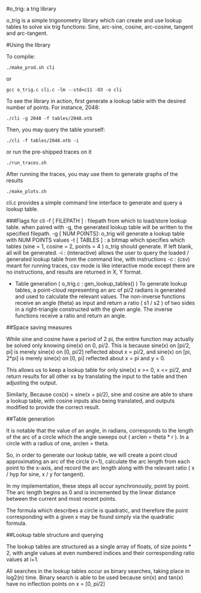 #o_trig: a trig library 

o_trig is a simple trigonometry library which can create and use lookup tables to 
solve six trig functions: Sine, arc-sine, cosine, arc-cosine, tangent and arc-tangent. 

#Using the library 

To compile: 

``` 
./make_prod.sh cli 
```
or 
```
gcc o_trig.c cli.c -lm --std=c11 -O3 -o cli 
```

To see the library in action, first generate a lookup table with the desired number
of points. For instance, 2048: 
```
./cli -g 2048 -f tables/2048.otb 
```
Then, you may query the table yourself:
``` 
./cli -f tables/2048.otb -i 
```
or run the pre-shipped traces on it 
```
./run_traces.sh 
``` 
After running the traces, you may use them to generate graphs of the results 
```
./make_plots.sh
``` 

cli.c provides a simple command line interface to generate and query a lookup table. 

###Flags for cli 
-f [ FILEPATH ] : filepath from which to load/store lookup table. when paired with 
                    -g, the generated lookup table will be written to the specified 
                    filepath. 
-g [ NUM POINTS]: o_trig will generate a lookup table with NUM POINTS values 
-t [ TABLES ]   : a bitmap which specifies which tables (sine = 1, cosine = 2, 
                    points = 4 ) o_trig should generate. If left blank, all will 
                    be generated. 
-i              : (interactive) allows the user to query the loaded / generated 
                    lookup table from the command line, with instructions 
-c              : (csv) meant for running traces, csv mode is like interactive 
                    mode except there are no instructions, and results are returned 
                    in X, Y format. 

* Table generation ( o_trig.c : gen_lookup_tables() ) 
To generate lookup tables, a point-cloud representing an arc of pi/2 radians is 
generated and used to calculate the relevant values. The non-inverse functions 
receive an angle (theta) as input and return a ratio ( s1 / s2 ) of two sides 
in a right-triangle constructed with the given angle. The inverse functions 
receive a ratio and return an angle. 

##Space saving measures 

While sine and cosine have a period of 2 pi, the entire function may actually be 
solved only knowing sine(x) on 0, pi/2. This is because sine(x) on [pi/2, pi] is
merely sine(x) on [0, pi/2] reflected about x = pi/2, and sine(x) on [pi, 2*pi] 
is merely sine(x) on [0, pi] reflected about x = pi and y = 0. 

This allows us to keep a lookup table for only sine(x) x >= 0, x <= pi/2, and return 
results for all other xs by translating the input to the table and then adjusting the
output. 

Similarly, Because cos(x) = sine(x + pi/2), sine and cosine are able to share a lookup 
table, with cosine inputs also being translated, and outputs modified to provide the 
correct result. 

##Table generation 

It is notable that the value of an angle, in radians, corresponds to the length 
of the arc of a circle which the angle sweeps out ( arclen = theta * r ). In a 
circle with a radius of one, arclen = theta. 

So, in order to generate our lookup table, we will create a point cloud approximating 
an arc of the circle (r=1), calculate the arc length from each point to the x-axis, and 
record the arc length along with the relevant ratio ( x / hyp for sine, x / y for tangent). 

In my implementation, these steps all occur synchronously, point by point. The arc length 
begins as 0 and is incremented by the linear distance between the current and most recent 
points. 

The formula which describes a circle is quadratic, and therefore the point corresponding 
with a given x may be found simply via the quadratic formula. 

##Lookup table structure and querying 

The lookup tables are structured as a single array of floats, of size points * 2, with 
angle values at even numbered indices and their corresponding ratio values at i+1. 

All searches in the lookup tables occur as binary searches, taking place in log2(n) time. 
Binary search is able to be used because sin(x) and tan(x) have no inflection points on 
x = [0, pi/2] 
